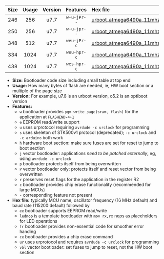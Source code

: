 |Size|Usage|Version|Features|Hex file|
|:-:|:-:|:-:|:-:|:--|
|246|256|u7.7|`w-u-jPr--`|[urboot_atmega6490a_11mhz0592_38400bps_lednop_ur_vbl.hex](https://raw.githubusercontent.com/stefanrueger/urboot.hex/main/mcus/atmega6490a/fcpu_11mhz0592/38400_bps/urboot_atmega6490a_11mhz0592_38400bps_lednop_ur_vbl.hex)|
|250|256|u7.7|`w-u-jpr--`|[urboot_atmega6490a_11mhz0592_38400bps_lednop_fr_ur_vbl.hex](https://raw.githubusercontent.com/stefanrueger/urboot.hex/main/mcus/atmega6490a/fcpu_11mhz0592/38400_bps/urboot_atmega6490a_11mhz0592_38400bps_lednop_fr_ur_vbl.hex)|
|348|512|u7.7|`weu-jPr-c`|[urboot_atmega6490a_11mhz0592_38400bps_ee_lednop_fr_ce_ur_vbl.hex](https://raw.githubusercontent.com/stefanrueger/urboot.hex/main/mcus/atmega6490a/fcpu_11mhz0592/38400_bps/urboot_atmega6490a_11mhz0592_38400bps_ee_lednop_fr_ce_ur_vbl.hex)|
|334|1024|u7.7|`weu-hpr-c`|[urboot_atmega6490a_11mhz0592_38400bps_ee_lednop_fr_ce_ur.hex](https://raw.githubusercontent.com/stefanrueger/urboot.hex/main/mcus/atmega6490a/fcpu_11mhz0592/38400_bps/urboot_atmega6490a_11mhz0592_38400bps_ee_lednop_fr_ce_ur.hex)|
|438|1024|u7.7|`wes-hpr-c`|[urboot_atmega6490a_11mhz0592_38400bps_ee_lednop_fr_ce.hex](https://raw.githubusercontent.com/stefanrueger/urboot.hex/main/mcus/atmega6490a/fcpu_11mhz0592/38400_bps/urboot_atmega6490a_11mhz0592_38400bps_ee_lednop_fr_ce.hex)|

- **Size:** Bootloader code size including small table at top end
- **Usage:** How many bytes of flash are needed, ie, HW boot section or a multiple of the page size
- **Version:** For example, u7.6 is an urboot version, o5.2 is an optiboot version
- **Features:**
  + `w` bootloader provides `pgm_write_page(sram, flash)` for the application at `FLASHEND-4+1`
  + `e` EEPROM read/write support
  + `u` uses urprotocol requiring `avrdude -c urclock` for programming
  + `s` uses skeleton of STK500v1 protocol (deprecated); `-c urclock` and `-c arduino` both work
  + `h` hardware boot section: make sure fuses are set for reset to jump to boot section
  + `j` vector bootloader: applications *need to be patched externally*, eg, using `avrdude -c urclock`
  + `p` bootloader protects itself from being overwritten
  + `P` vector bootloader only: protects itself and reset vector from being overwritten
  + `r` preserves reset flags for the application in the register R2
  + `c` bootloader provides chip erase functionality (recommended for large MCUs)
  + `-` corresponding feature not present
- **Hex file:** typically MCU name, oscillator frequency (16 MHz default) and baud rate (115200 default) followed by
  + `ee` bootloader supports EEPROM read/write
  + `lednop` is a template bootloader with `mov rx,rx` nops as placeholders for LED operations
  + `fr` bootloader provides non-essential code for smoother error handing
  + `ce` bootloader provides a chip erase command
  + `ur` uses urprotocol and requires `avrdude -c urclock` for programming
  + `vbl` vector bootloader: set fuses to jump to reset, not the HW boot section
